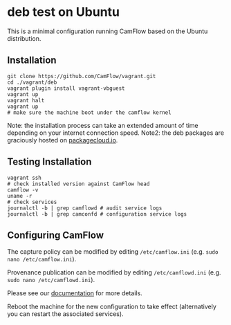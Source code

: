 # deb test on Ubuntu

This is a minimal configuration running CamFlow based on the Ubuntu distribution.

## Installation

```
git clone https://github.com/CamFlow/vagrant.git
cd ./vagrant/deb
vagrant plugin install vagrant-vbguest
vagrant up
vagrant halt
vagrant up
# make sure the machine boot under the camflow kernel
```

Note: the installation process can take an extended amount of time depending on your internet connection speed.
Note2: the deb packages are graciously hosted on [packagecloud.io](https://packagecloud.io/camflow/provenance).

## Testing Installation

``` shell
vagrant ssh
# check installed version against CamFlow head
camflow -v
uname -r
# check services
journalctl -b | grep camflowd # audit service logs
journalctl -b | grep camconfd # configuration service logs
```

## Configuring CamFlow

The capture policy can be modified by editing `/etc/camflow.ini` (e.g. `sudo nano /etc/camflow.ini`).

Provenance publication can be modified by editing `/etc/camflowd.ini` (e.g. `sudo nano /etc/camflowd.ini`).

Please see our [documentation](https://github.com/CamFlow/documentation) for more details.

Reboot the machine for the new configuration to take effect (alternatively you can restart the associated services).
